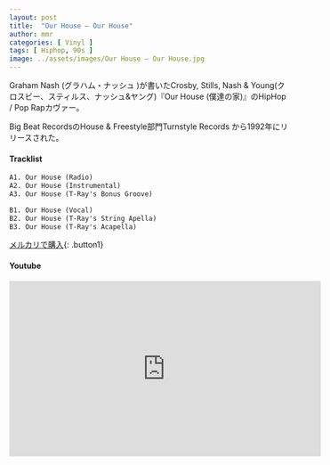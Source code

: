 ```yaml
---
layout: post
title:  "Our House – Our House"
author: mmr
categories: [ Vinyl ]
tags: [ Hiphop, 90s ]
image: ../assets/images/Our House – Our House.jpg
---
```


Graham Nash (グラハム・ナッシュ )が書いたCrosby, Stills, Nash & Young(クロスビー、スティルス、ナッシュ&ヤング)『Our House (僕達の家)』のHipHop / Pop Rapカヴァー。

Big Beat RecordsのHouse & Freestyle部門Turnstyle Records から1992年にリリースされた。

#### Tracklist
```md
A1. Our House (Radio)
A2. Our House (Instrumental)
A3. Our House (T-Ray's Bonus Groove)

B1. Our House (Vocal)
B2. Our House (T-Ray's String Apella)
B3. Our House (T-Ray's Acapella)
```

[メルカリで購入](https://jp.mercari.com/item/m96040716197?afid=6142608987){: .button1}

#### Youtube
<iframe width="560" height="315" src="https://www.youtube.com/embed/-ybS1lOxzko?si=DgC6qFbVT2T73UcM" title="YouTube video player" frameborder="0" allow="accelerometer; autoplay; clipboard-write; encrypted-media; gyroscope; picture-in-picture; web-share" referrerpolicy="strict-origin-when-cross-origin" allowfullscreen></iframe>